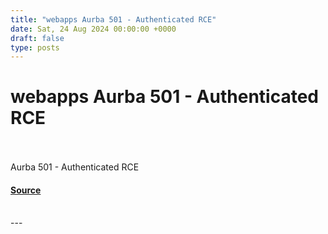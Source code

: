 ```yaml
---
title: "webapps Aurba 501 - Authenticated RCE"
date: Sat, 24 Aug 2024 00:00:00 +0000
draft: false
type: posts
---
```

# webapps Aurba 501 - Authenticated RCE

<br/>

<br/>
Aurba 501 - Authenticated RCE

#### [Source](https://www.exploit-db.com/exploits/52074)

<br/>
---
